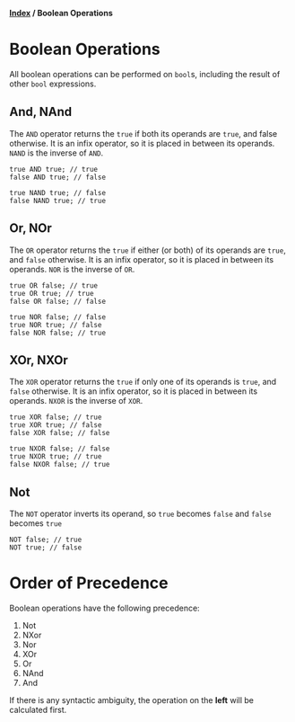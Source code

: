 **[Index](index) / Boolean Operations**

# Boolean Operations

All boolean operations can be performed on `bool`s, including the result of other `bool` expressions.

## And, NAnd
The `AND` operator returns the `true` if both its operands are `true`, and false otherwise. It is an infix operator, so it is placed in between its operands.
`NAND` is the inverse of `AND`.
```
true AND true; // true
false AND true; // false

true NAND true; // false
false NAND true; // true
```

## Or, NOr
The `OR` operator returns the `true` if either (or both) of its operands are `true`, and `false` otherwise. It is an infix operator, so it is placed in between its operands.
`NOR` is the inverse of `OR`.
```
true OR false; // true
true OR true; // true
false OR false; // false

true NOR false; // false
true NOR true; // false
false NOR false; // true
```

## XOr, NXOr
The `XOR` operator returns the `true` if only one of its operands is `true`, and `false` otherwise. It is an infix operator, so it is placed in between its operands.
`NXOR` is the inverse of `XOR`.
```
true XOR false; // true
true XOR true; // false
false XOR false; // false

true NXOR false; // false
true NXOR true; // true
false NXOR false; // true
```

## Not
The `NOT` operator inverts its operand, so `true` becomes `false` and `false` becomes `true`
```
NOT false; // true
NOT true; // false
```

# Order of Precedence
Boolean operations have the following precedence:
1. Not
1. NXor
1. Nor
1. XOr
1. Or
1. NAnd
1. And

If there is any syntactic ambiguity, the operation on the **left** will be calculated first.